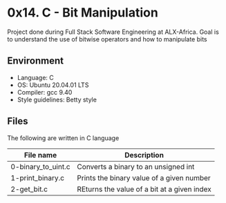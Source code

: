 # 0x14. C - Bit Manipulation
Project done during Full Stack Software Engineering at ALX-Africa. Goal is to understand the use of bitwise operators and how to manipulate bits

## Environment
* Language: C
* OS: Ubuntu 20.04.01 LTS
* Compiler: gcc 9.40
* Style guidelines: Betty style

## Files
The following are written in C language

File name | Description
 --- | ---
0-binary_to_uint.c | Converts a binary to an unsigned int
1-print_binary.c | Prints the binary value of a given number
2-get_bit.c | REturns the value of a bit at a given index
